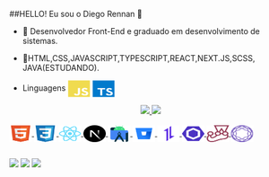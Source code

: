 ##HELLO! Eu sou o Diego Rennan 👋

- 🔭 Desenvolvedor Front-End e graduado em desenvolvimento de sistemas.
- 🌱HTML,CSS,JAVASCRIPT,TYPESCRIPT,REACT,NEXT.JS,SCSS, JAVA(ESTUDANDO).

- Linguagens
    <img align="center" alt="diego-Js" height="30" width="40" src="https://raw.githubusercontent.com/devicons/devicon/master/icons/javascript/javascript-plain.svg">
        <img align="center" alt="diego-Ts" height="30" width="40" src="https://github.com/devicons/devicon/blob/master/icons/typescript/typescript-original.svg">


<div align="center">
  <a href="https://github.com/Diegoh-dev">
  <img height="180em" src="https://github-readme-stats.vercel.app/api?username=Diegoh-dev&show_icons=true&theme=dark&include_all_commits=true&count_private=true"/>
  <img height="180em" src="https://github-readme-stats.vercel.app/api/top-langs/?username=Diegoh-dev&layout=compact&langs_count=7&theme=dark"/>
</div>
  
  
  <div style="display: inline_block"><br>

  <img align="center" alt="diego-HTML" height="30" width="40" src="https://raw.githubusercontent.com/devicons/devicon/master/icons/html5/html5-original.svg">
  <img align="center" alt="diego-CSS" height="30" width="40" src="https://raw.githubusercontent.com/devicons/devicon/master/icons/css3/css3-original.svg">
     <img align="center" alt="diego-CSS" height="30" width="40" src="https://raw.githubusercontent.com/devicons/devicon/master/icons/react/react-original.svg">
        <img align="center" alt="diego-CSS" height="30" width="40" src="https://raw.githubusercontent.com/devicons/devicon/master/icons/nextjs/nextjs-original.svg">
             <img align="center" alt="diego-android-studio" height="30" width="40" src="https://github.com/devicons/devicon/blob/master/icons/androidstudio/androidstudio-original.svg">
                          <img align="center" alt="diego-bitbucket" height="30" width="40" src="https://github.com/devicons/devicon/blob/master/icons/bitbucket/bitbucket-original.svg">
                                 <img align="center" alt="diego-axios" height="30" width="40" src="https://github.com/devicons/devicon/blob/master/icons/axios/axios-plain.svg">
                                         <img align="center" alt="diego-eslint" height="30" width="40" src="https://github.com/devicons/devicon/blob/master/icons/eslint/eslint-plain.svg">
                                                       <img align="center" alt="diego-jest" height="30" width="40" src="https://github.com/devicons/devicon/blob/master/icons/jest/jest-plain.svg">
                                                             <img align="center" alt="diego-navigation" height="30" width="40" src="https://github.com/devicons/devicon/blob/master/icons/reactnavigation/reactnavigation-original.svg">
                                                       
 
 ##
<div>
    
  <a href="https://www.instagram.com/yo_diegoh/" target="_blank"><img src="https://img.shields.io/badge/-Instagram-%23E4405F?style=for-the-badge&logo=instagram&logoColor=white" target="_blank"></a>
  <a href = "mailto:diegoribeiro7890@gmail.com"><img src="https://img.shields.io/badge/-Gmail-%23333?style=for-the-badge&logo=gmail&logoColor=white" target="_blank"></a>
  <a href="https://www.linkedin.com/in/diego-costa-dev/" target="_blank"><img src="https://img.shields.io/badge/-LinkedIn-%230077B5?style=for-the-badge&logo=linkedin&logoColor=white" target="_blank"></a> 
</div>
    
   
    
